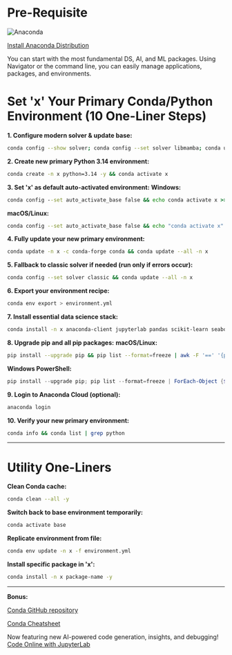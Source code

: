 # Pre-Requisite

![Anaconda](https://www.anaconda.com/wp-content/uploads/2022/12/anaconda_secondary_logo.svg)

[Install Anaconda Distribution](https://www.anaconda.com/download/success)

You can start with the most fundamental DS, AI, and ML packages. Using Navigator or the command line, you can easily manage applications, packages, and environments.


# Set 'x' Your Primary Conda/Python Environment (10 One-Liner Steps)

**1. Configure modern solver & update base:**
```bash
conda config --show solver; conda config --set solver libmamba; conda update -n base -c conda-forge conda; conda config --add channels conda-forge; conda update --all -n base
```

**2. Create new primary Python 3.14 environment:**
```bash
conda create -n x python=3.14 -y && conda activate x
```

**3. Set 'x' as default auto-activated environment:**
**Windows:**
```cmd
conda config --set auto_activate_base false && echo conda activate x >> %USERPROFILE%\.condarc
```
**macOS/Linux:**
```bash
conda config --set auto_activate_base false && echo "conda activate x" >> ~/.bashrc && source ~/.bashrc
```

**4. Fully update your new primary environment:**
```bash
conda update -n x -c conda-forge conda && conda update --all -n x
```

**5. Fallback to classic solver if needed (run only if errors occur):**
```bash
conda config --set solver classic && conda update --all -n x
```

**6. Export your environment recipe:**
```bash
conda env export > environment.yml
```

**7. Install essential data science stack:**
```bash
conda install -n x anaconda-client jupyterlab pandas scikit-learn seaborn -y
```

**8. Upgrade pip and all pip packages:**
**macOS/Linux:**
```bash
pip install --upgrade pip && pip list --format=freeze | awk -F '==' '{print $1}' | xargs -n1 pip install -U
```
**Windows PowerShell:**
```powershell
pip install --upgrade pip; pip list --format=freeze | ForEach-Object {$_.Split('==')[0]} | ForEach-Object {pip install -U $_}
```

**9. Login to Anaconda Cloud (optional):**
```bash
anaconda login
```

**10. Verify your new primary environment:**
```bash
conda info && conda list | grep python
```

---

# Utility One-Liners

**Clean Conda cache:**
```bash
conda clean --all -y
```

**Switch back to base environment temporarily:**
```bash
conda activate base
```

**Replicate environment from file:**
```bash
conda env update -n x -f environment.yml
```

**Install specific package in 'x':**
```bash
conda install -n x package-name -y
```

---

**Bonus:**

[Conda GitHub repository](https://github.com/conda/conda)

[Conda Cheatsheet](https://docs.conda.io/projects/conda/en/latest/_downloads/843d9e0198f2a193a3484886fa28163c/conda-cheatsheet.pdf)

Now featuring new AI-powered code generation, insights, and debugging! [Code Online with JupyterLab](https://nb.anaconda.cloud)
